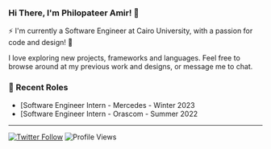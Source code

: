 ### Hi There, I'm Philopateer Amir! 👋

⚡ I'm currently a Software Engineer at Cairo University, with a passion for code and design! 🎨

I love exploring new projects, frameworks and languages. Feel free to browse around at my previous work and designs, or message me to chat.

### 📝 Recent Roles

<!-- writing starts -->
* [Software Engineer Intern - Mercedes  - Winter 2023
* [Software Engineer Intern - Orascom  - Summer 2022


<!-- writing ends -->


---

[![Twitter Follow](https://img.shields.io/twitter/follow/Mi2_003?label=Follow&style=social)](https://twitter.com/Mi2_003) ![Profile Views](https://gpvc.arturio.dev/Mi2_003)
